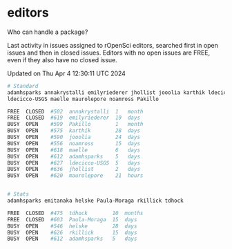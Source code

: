 # editors

Who can handle a package?

Last activity in issues assigned to rOpenSci editors, searched first in open
issues and then in closed issues. Editors with no open issues are FREE, even if
they also have no closed issue.


Updated on Thu Apr 4 12:30:11 UTC 2024

```bash
# Standard
adamhsparks annakrystalli emilyriederer jhollist jooolia karthik ldecicco
ldecicco-USGS maelle maurolepore noamross Pakillo

FREE  CLOSED  #502  annakrystalli  1   month
FREE  CLOSED  #619  emilyriederer  19  days
BUSY  OPEN    #599  Pakillo        1   month
BUSY  OPEN    #575  karthik        28  days
BUSY  OPEN    #590  jooolia        24  days
BUSY  OPEN    #556  noamross       15  days
BUSY  OPEN    #618  maelle         6   days
BUSY  OPEN    #612  adamhsparks    5   days
BUSY  OPEN    #627  ldecicco-USGS  5   days
BUSY  OPEN    #636  jhollist       2   days
BUSY  OPEN    #620  maurolepore    21  hours


# Stats
adamhsparks emitanaka helske Paula-Moraga rkillick tdhock

FREE  CLOSED  #475  tdhock        10  months
FREE  CLOSED  #603  Paula-Moraga  15  days
BUSY  OPEN    #546  helske        28  days
BUSY  OPEN    #626  rkillick      15  days
BUSY  OPEN    #612  adamhsparks   5   days
```
